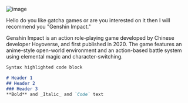 ![image](https://user-images.githubusercontent.com/100007590/155346550-9f576cc3-7d39-401d-8bb4-96f401a54d65.png)


 
Hello do you like gatcha games or are you interested on it then I will recommend you "Genshin Impact."


Genshin Impact is an action role-playing game developed by Chinese developer Hoyoverse, and first published in 2020. The game features an anime-style open-world environment and an action-based battle system using elemental magic and character-switching. 
```markdown
Syntax highlighted code block

# Header 1
## Header 2
### Header 3
**Bold** and _Italic_ and `Code` text
